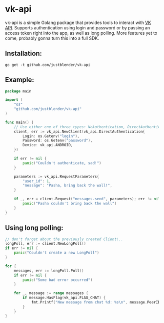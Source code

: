 # vk-api
vk-api is a simple Golang package that provides tools to interact with [VK API](https://vk.com/dev).
Supports authentication using login and password or by passing an access token right into the app, as well as long polling.
More features yet to come, probably gonna turn this into a full SDK.

## Installation:
`go get -t github.com/justblender/vk-api`

## Example:
```go
package main

import (
    "os"
    "github.com/justblender/vk-api"
)

func main() {
    // Use either one of three types: NoAuthentication, DirectAuthentication and ClientCredentialsFlow
    client, err := vk_api.NewClient(vk_api.DirectAuthentication{
        Login: os.Getenv("login"),
        Password: os.Getenv("password"),
        Device: vk_api.ANDROID,
    })

    if err != nil {
        panic("Couldn't authenticate, sad!")
    }

    parameters := vk_api.RequestParameters{
        "user_id": 1,
        "message": "Pasha, bring back the wall!",
    }

    if _, err = client.Request("messages.send", parameters); err != nil {
        panic("Pasha couldn't bring back the wall")
    }
}
```

## Using long polling:
```go
// don't forget about the previously created Client!..
longPoll, err := client.NewLongPoll()
if err != nil {
    panic("Couldn't create a new LongPoll")
}

for {
    messages, err := longPoll.Poll()
    if err != nil {
        panic("Some bad error occurred")
    }

    for _, message := range messages {
        if message.HasFlag(vk_api.FLAG_CHAT) {
            fmt.Printf("New message from chat %d: %s\n", message.PeerID, message.Text)
        }
    }
}
```
